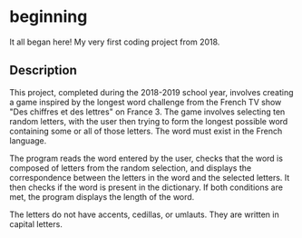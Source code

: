 # beginning
It all began here! My very first coding project from 2018.

## Description
This project, completed during the 2018-2019 school year, involves creating a game inspired by the longest word challenge from the French TV show "Des chiffres et des lettres" on France 3. The game involves selecting ten random letters, with the user then trying to form the longest possible word containing some or all of those letters. The word must exist in the French language.

The program reads the word entered by the user, checks that the word is composed of letters from the random selection, and displays the correspondence between the letters in the word and the selected letters. It then checks if the word is present in the dictionary. If both conditions are met, the program displays the length of the word.

The letters do not have accents, cedillas, or umlauts. They are written in capital letters.
